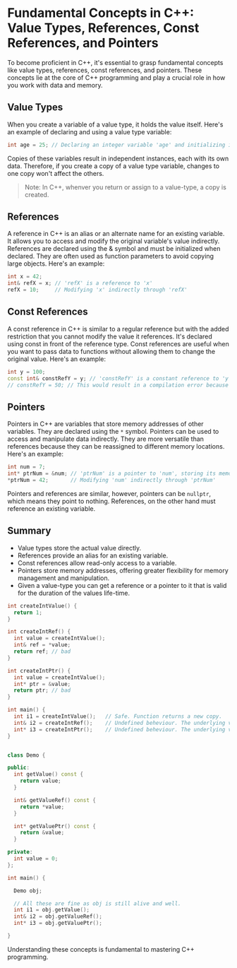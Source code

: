 
# Fundamental Concepts in C++: Value Types, References, Const References, and Pointers

To become proficient in C++, it's essential to grasp fundamental concepts like value types, references, const references, and pointers. 
These concepts lie at the core of C++ programming and play a crucial role in how you work with data and memory.

## Value Types
When you create a variable of a value type, it holds the value itself. Here's an example of declaring and using a value type variable:

```cpp
int age = 25; // Declaring an integer variable 'age' and initializing it with the value 25
```

Copies of these variables result in independent instances, each with its own data. Therefore, if you create a copy of a value type variable, changes to one copy won't affect the others.

> Note: In C++, whenver you return or assign to a value-type, a copy is created. 

## References
A reference in C++ is an alias or an alternate name for an existing variable. It allows you to access and modify the original variable's value indirectly. 
References are declared using the & symbol and must be initialized when declared. They are often used as function parameters to avoid copying large objects. Here's an example:

```cpp
int x = 42;
int& refX = x; // 'refX' is a reference to 'x'
refX = 10;     // Modifying 'x' indirectly through 'refX'
```

## Const References
A const reference in C++ is similar to a regular reference but with the added restriction that you cannot modify the value it references. 
It's declared using const in front of the reference type. Const references are useful when you want to pass data to functions without allowing them to change the original value. Here's an example:

```cpp
int y = 100;
const int& constRefY = y; // 'constRefY' is a constant reference to 'y'
// constRefY = 50; // This would result in a compilation error because you can't modify 'y' through 'constRefY'
```

## Pointers
Pointers in C++ are variables that store memory addresses of other variables. They are declared using the `*` symbol. Pointers can be used to access and manipulate data indirectly. 
They are more versatile than references because they can be reassigned to different memory locations. Here's an example:

```cpp
int num = 7;
int* ptrNum = &num; // 'ptrNum' is a pointer to 'num', storing its memory address
*ptrNum = 42;       // Modifying 'num' indirectly through 'ptrNum'
```

Pointers and references are similar, however, pointers can be `nullptr`, which means they point to nothing. References, on the other hand must reference an existing variable.

## Summary 

* Value types store the actual value directly.
* References provide an alias for an existing variable.
* Const references allow read-only access to a variable.
* Pointers store memory addresses, offering greater flexibility for memory management and manipulation.
* Given a value-type you can get a reference or a pointer to it that is valid for the duration of the values life-time.

```cpp
int createIntValue() {
  return 1;
}

int createIntRef() {
  int value = createIntValue();
  int& ref = *value;
  return ref; // bad
}

int createIntPtr() {
  int value = createIntValue();
  int* ptr = &value;
  return ptr; // bad
}

int main() {
  int i1 = createIntValue();   // Safe. Function returns a new copy.
  int& i2 = createIntRef();    // Undefined beheviour. The underlying value no longer exist.
  int* i3 = createIntPtr();    // Undefined beheviour. The underlying value no longer exist.
}
```

```cpp

class Demo {

public:
  int getValue() const {
    return value;
  }

  int& getValueRef() const {
    return *value;
  }

  int* getValuePtr() const {
    return &value;
  }

private:
  int value = 0;
};

int main() {

  Demo obj;

  // All these are fine as obj is still alive and well.
  int i1 = obj.getValue();
  int& i2 = obj.getValueRef();
  int* i3 = obj.getValuePtr();

}

```
  
Understanding these concepts is fundamental to mastering C++ programming.
